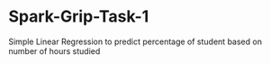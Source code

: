 # Spark-Grip-Task-1
Simple Linear Regression to predict percentage of student based on number of hours studied
